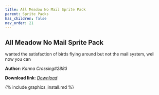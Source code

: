 ```yaml
---
title: All Meadow No Mail Sprite Pack
parent: Sprite Packs
has_children: false
nav_order: 21
---
```


## All Meadow No Mail Sprite Pack
wanted the satisfaction of birds flying around but not the mail system, well now you can

**Author:** *Kanna Crossing#2883*

**Download link:** *[Download](https://drive.google.com/file/d/1NXhMXGb7YYRc-YyFxt9E9ckLKQUhN5VW/view?usp=sharing)*

{% include graphics_install.md %}

